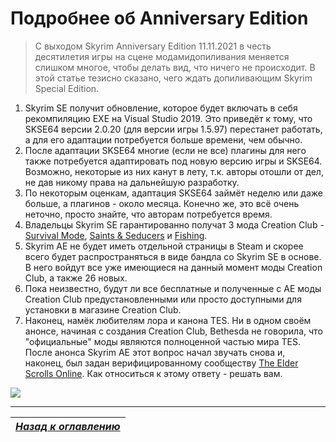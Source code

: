 # Подробнее об Anniversary Edition

> С выходом Skyrim Anniversary Edition 11.11.2021 в честь десятилетия игры на сцене модамидопиливания меняется слишком многое, чтобы делать вид, что ничего не происходит. В этой статье тезисно сказано, чего ждать допиливающим Skyrim Special Edition.

1. Skyrim SE получит обновление, которое будет включать в себя рекомпиляцию EXE на Visual Studio 2019. Это приведёт к тому, что SKSE64 версии 2.0.20 (для версии игры 1.5.97) перестанет работать, а для его адаптации потребуется больше времени, чем обычно.
2. После адаптации SKSE64 многие (если не все) плагины для него также потребуется адаптировать под новую версию игры и SKSE64. Возможно, некоторые из них канут в лету, т.к. авторы отошли от дел, не дав никому права на дальнейшую разработку.
3. По некоторым оценкам, адаптация SKSE64 займёт неделю или даже больше, а плагинов - около месяца. Конечно же, это всё очень неточно, просто знайте, что авторам потребуется время.
4. Владельцы Skyrim SE гарантированно получат 3 мода Creation Club - [Survival Mode](https://en.uesp.net/wiki/Skyrim:Survival_Mode), [Saints & Seducers](https://en.uesp.net/wiki/Skyrim:Saints_%26_Seducers) и [Fishing](https://en.uesp.net/wiki/Skyrim:Fishing).
5. Skyrim AE не будет иметь отдельной страницы в Steam и скорее всего будет распространяться в виде бандла со Skyrim SE в основе. В него войдут все уже имеющиеся на данный момент моды Creation Club, а также 26 новых.
6. Пока неизвестно, будут ли все бесплатные и полученные с AE моды Creation Club предустановленными или просто доступными для установки в магазине Creation Club.
7. Наконец, намёк любителям лора и канона TES. Ни в одном своём анонсе, начиная с создания Creation Club, Bethesda не говорила, что "официальные" моды являются полноценной частью мира TES. После анонса Skyrim AE этот вопрос начал звучать снова и, наконец, был задан верифицированному сообществу [The Elder Scrolls Online](https://vk.com/eso). Как относиться к этому ответу - решать вам.

![](https://i.imgur.com/tRi0L97.jpg)

------

|[*Назад к оглавлению*](../01_Оглавление.md)|
|:---:|
